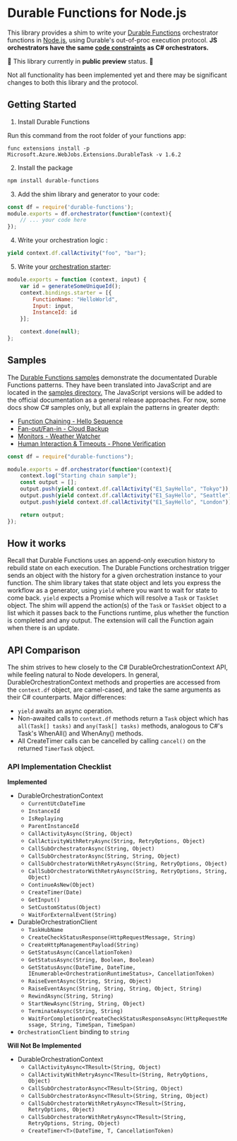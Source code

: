# Durable Functions for Node.js

This library provides a shim to write your [Durable Functions](https://docs.microsoft.com/en-us/azure/azure-functions/durable-functions-overview) orchestrator functions in [Node.js](https://docs.microsoft.com/en-us/azure/azure-functions/functions-reference-node), using Durable's out-of-proc execution protocol. **JS orchestrators have the same [code constraints](https://docs.microsoft.com/en-us/azure/azure-functions/durable-functions-checkpointing-and-replay#orchestrator-code-constraints) as C# orchestrators.**

🚧 This library currently in **public preview** status. 🚧

Not all functionality has been implemented yet and there may be significant changes to both this library and the protocol.

## Getting Started

1. Install Durable Functions

Run this command from the root folder of your functions app:
```
func extensions install -p Microsoft.Azure.WebJobs.Extensions.DurableTask -v 1.6.2
```

2. Install the package

```bash
npm install durable-functions
```

3. Add the shim library and generator to your code:

```javascript
const df = require('durable-functions');
module.exports = df.orchestrator(function*(context){
    // ... your code here
});
```

4. Write your orchestration logic :
```javascript
yield context.df.callActivity("foo", "bar");
```

5. Write your [orchestration starter](https://docs.microsoft.com/en-us/azure/azure-functions/durable-functions-instance-management#starting-instances):
```javascript
module.exports = function (context, input) {
    var id = generateSomeUniqueId();
    context.bindings.starter = [{
        FunctionName: "HelloWorld",
        Input: input,
        InstanceId: id
    }];

    context.done(null);
};
```

## Samples

The [Durable Functions samples](https://docs.microsoft.com/en-us/azure/azure-functions/durable-functions-install) demonstrate the documentated Durable Functions patterns. They have been translated into JavaScript and are located in the [samples directory.](./test/sample/) The JavaScript versions will be added to the official documentation as a general release approaches. For now, some docs show C# samples only, but all explain the patterns in greater depth:

* [Function Chaining - Hello Sequence](https://docs.microsoft.com/en-us/azure/azure-functions/durable-functions-sequence)
* [Fan-out/Fan-in - Cloud Backup](https://docs.microsoft.com/en-us/azure/azure-functions/durable-functions-cloud-backup)
* [Monitors - Weather Watcher](https://docs.microsoft.com/en-us/azure/azure-functions/durable-functions-monitor)
* [Human Interaction & Timeouts - Phone Verification](https://docs.microsoft.com/en-us/azure/azure-functions/durable-functions-phone-verification)

```javascript
const df = require("durable-functions");

module.exports = df.orchestrator(function*(context){
    context.log("Starting chain sample");
    const output = [];
    output.push(yield context.df.callActivity("E1_SayHello", "Tokyo"));
    output.push(yield context.df.callActivity("E1_SayHello", "Seattle"));
    output.push(yield context.df.callActivity("E1_SayHello", "London"));

    return output;
});
```

## How it works

Recall that Durable Functions uses an append-only execution history to rebuild state on each execution. The Durable Functions orchestration trigger sends an object with the history for a given orchestration instance to your function. The shim library takes that state object and lets you express the workflow as a generator, using `yield` where you want to wait for state to come back. `yield` expects a Promise which will resolve a `Task` or `TaskSet` object. The shim will append the action(s) of the `Task` or `TaskSet` object to a list which it passes back to the Functions runtime, plus whether the function is completed and any output. The extension will call the Function again when there is an update.

## API Comparison

The shim strives to hew closely to the C# DurableOrchestrationContext API, while feeling natural to Node developers. In general, DurableOrchestrationContext methods and properties are accessed from the `context.df` object, are camel-cased, and take the same arguments as their C# counterparts. Major differences:

* `yield` awaits an async operation.
* Non-awaited calls to `context.df` methods return a `Task` object which has `all(Task[] tasks)` and `any(Task[] tasks)` methods, analogous to C#'s Task's WhenAll() and WhenAny() methods.
* All CreateTimer calls can be cancelled by calling `cancel()` on the returned `TimerTask` object.

### API Implementation Checklist
**Implemented**
* DurableOrchestrationContext
    * `CurrentUtcDateTime`
    * `InstanceId`
    * `IsReplaying`
    * `ParentInstanceId`
    * `CallActivityAsync(String, Object)`
    * `CallActivityWithRetryAsync(String, RetryOptions, Object)`
    * `CallSubOrchestratorAsync(String, Object)`
    * `CallSubOrchestratorAsync(String, String, Object)`
    * `CallSubOrchestratorWithRetryAsync(String, RetryOptions, Object)`
    * `CallSubOrchestratorWithRetryAsync(String, RetryOptions, String, Object)`
    * `ContinueAsNew(Object)`
    * `CreateTimer(Date)`
    * `GetInput()`
    * `SetCustomStatus(Object)`
    * `WaitForExternalEvent(String)`
* DurableOrchestrationClient
    * `TaskHubName`
    * `CreateCheckStatusResponse(HttpRequestMessage, String)`
    * `CreateHttpManagementPayload(String)`
    * `GetStatusAsync(CancellationToken)`
    * `GetStatusAsync(String, Boolean, Boolean)`
    * `GetStatusAsync(DateTime, DateTime, IEnumerable<OrchestrationRuntimeStatus>, CancellationToken)`
    * `RaiseEventAsync(String, String, Object)`
    * `RaiseEventAsync(String, String, String, Object, String)`
    * `RewindAsync(String, String)`
    * `StartNewAsync(String, String, Object)`
    * `TerminateAsync(String, String)`
    * `WaitForCompletionOrCreateCheckStatusResponseAsync(HttpRequestMessage, String, TimeSpan, TimeSpan)`
* `OrchestrationClient` binding to `string`

**Will Not Be Implemented**
* DurableOrchestrationContext
    * `CallActivityAsync<TResult>(String, Object)`
    * `CallActivityWithRetryAsync<TResult>(String, RetryOptions, Object)`
    * `CallSubOrchestratorAsync<TResult>(String, Object)`
    * `CallSubOrchestratorAsync<TResult>(String, String, Object)`
    * `CallSubOrchestratorWithRetryAsync<TResult>(String, RetryOptions, Object)`
    * `CallSubOrchestratorWithRetryAsync<TResult>(String, RetryOptions, String, Object)`
    * `CreateTimer<T>(DateTime, T, CancellationToken)`
